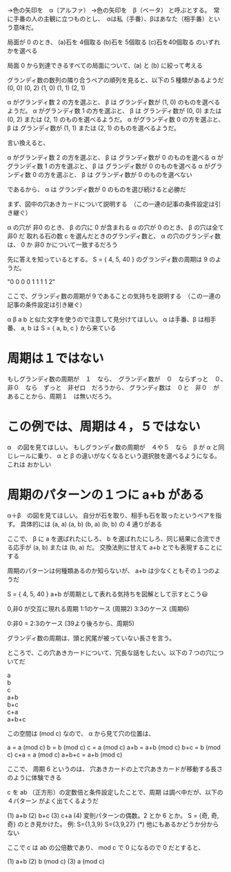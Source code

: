 →色の矢印を　α（アルファ）
→色の矢印を　β（ベータ）
と呼ぶとする。　常に手番の人の主観に立つものとし、　αは私（手番）、βはあなた（相手番）という意味だ。

局面が 0 のとき、 (a)石を 4個取る  (b)石を 5個取る  (c)石を40個取る のいずれかを選べる

局面 0 から到達できるすべての局面について、(a) と (b) に絞って考える

グランディ数の数列の隣り合うペアの順列を見ると、以下の５種類があるようだ
(0, 0) (0, 2) (1, 0) (1, 1) (2, 1)

α がグランディ数 2 の方を選ぶと、 β は グランディ数が (1, 0) のものを選べるようだ。
α がグランディ数 1 の方を選ぶと、 β は グランディ数が (0, 0) または (0, 2) または (2, 1) のものを選べるようだ。
α がグランディ数 0 の方を選ぶと、 β は グランディ数が (1, 1) または (2, 1) のものを選べるようだ。

言い換えると、

α がグランディ数 2 の方を選ぶと、 β は グランディ数が 0 のものを選べる
α がグランディ数 1 の方を選ぶと、 β は グランディ数が 0 のものを選べる
α がグランディ数 0 の方を選ぶと、 β は グランディ数が 0 のものを選べない

であるから、 α は グランディ数が 0 のものを選び続けると必勝だ




まず、図中の穴あきカードについて説明する　（この一連の記事の条件設定は引き継ぐ）

α の穴が 非0 のとき、 β の穴に 0 が含まれる
α の穴が 0 のとき、 β の穴は全て 非0 だ
取れる石の数 c を選んだときのグランディ数と、 α の穴のグランディ数は、 0 か 非0 かについて一致するだろう







先に答えを知っているとする。 S = { 4, 5, 40 } のグランディ数の周期は 9 のようだ。  

"0 0 0 0 1 1 1 1 2"

ここで、グランディ数の周期が９であることの気持ちを説明する　（この一連の記事の条件設定は引き継ぐ）

α β a b と似た文字を使うので注意して見分けてほしい。 α は手番、β は相手番、 a, b は S = { a, b, c } から来ている


周期は１ではない
==============

もしグランディ数の周期が　１　なら、　グランディ数が　０　ならずっと　０、　非０　なら　ずっと　非ゼロ　だろうから、
グランディ数は　０と　非０　があることから、周期１　は無いだろう。

この例では、周期は４，５ではない
============================

α　の図を見てほしい。
もしグランディ数の周期が　４や５　なら　β が α と同じレールに乗り、 α と β の違いがなくなるという選択肢を選べるようになる。これは おかしい

周期のパターンの１つに a+b がある
==============================

α＋β　の図を見てほしい。 自分が石を取り、相手も石を取ったというペアを指す。
具体的には (a, a) (a, b) (b, a) (b, b) の 4 通りがある

ここで、 β に a を選ばれたにしろ、 b を選ばれたにしろ、同じ結果に合流できる応手が (a, b) または (b, a) だ。
交換法則に甘えて a+b とでも表現することにする

周期のパターンは何種類あるのか知らないが、 a+b は少なくともその１つのようだ



S = { 4, 5, 40 }
a+b が周期として表れる気持ちを図解として示すとこう:smiley: 


0,非0 が交互に現れる周期
1:1のケース (周期2)
3:3のケース (周期6)

0:非0 = 2:3のケース (39より後ろから、周期5)








グランディ数の周期は、頭と尻尾が被っていない長さを言う。





ところで、この穴あきカードについて、冗長な話をしたい。以下の７つの穴についてだ

a     
b     
c     
a+b   
b+c   
c+a   
a+b+c 


この空間は (mod c) なので、 α から見て穴の位置は、

a     = a   (mod c)
b     =   b (mod c)
c     = a   (mod c)
a+b   = a+b (mod c)
b+c   =   b (mod c)
c+a   = a   (mod c)
a+b+c = a+b (mod c)



ここで、 周期 6 というのは、 穴あきカードの上で穴あきカードが移動する長さ のように体験できる







c を ab （正方形）の定数倍と条件設定したことで、周期 は調べ中だが、以下の ４パターン がよく出てくるようだ

(1) a+b
(2) b+c
(3) c+a
(4) 変則パターンの偶数。2 とか 6 とか。 S = {奇, 奇, 奇} のとき見かけた。 例: S={1,3,9} S={3,9,27}
(*) 他にもあるかどうか分からない

ここで c は ab の公倍数であり、 mod c で 0 になるので 0 だとすると、

(1) a+b
(2) b (mod c)
(3) a (mod c)

